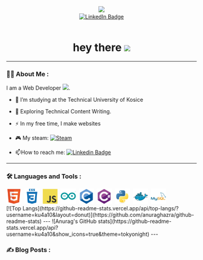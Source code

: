 <div id="header" align="center">
  <img src="https://dl.openseauserdata.com/cache/originImage/files/527a9783c28c70962773a73db797ea4d.gif" width="100"/>
  <div id="badges">
    <a href="https://www.linkedin.com/in/dias-izbagambetov-19818b279/">
      <img src="https://img.shields.io/badge/LinkedIn-blue?style=for-the-badge&logo=linkedin&logoColor=white" alt="LinkedIn Badge"/>
    </a>
  </div>
  <img src="https://komarev.com/ghpvc/?username=your-github-username&style=flat-square&color=blue" alt=""/>
  <h1>
    hey there
    <img src="https://media.giphy.com/media/hvRJCLFzcasrR4ia7z/giphy.gif" width="30px"/>
  </h1>
</div>

---

### :woman_technologist: About Me :
I am a Web Developer <img src="https://media.giphy.com/media/WUlplcMpOCEmTGBtBW/giphy.gif" width="30">.
- :telescope: I’m studying at the Technical University of Kosice

- :seedling: Exploring Technical Content Writing.

- :zap: In my free time, I make websites

- :video_game: My steam: [![Steam](https://img.shields.io/badge/Steam-000000.svg?logo=steam&logoColor=white)](https://steamcommunity.com/id/dissasterioz/)

- :mailbox:How to reach me: [![Linkedin Badge](https://img.shields.io/badge/-kakbar-blue?style=flat&logo=Linkedin&logoColor=white)](https://www.linkedin.com/in/dias-izbagambetov-19818b279/)
---

### :hammer_and_wrench: Languages and Tools :
<div>
  <img src="https://github.com/devicons/devicon/blob/master/icons/html5/html5-original.svg" title="HTML5" alt="HTML" width="40" height="40"/>&nbsp;
  <img src="https://github.com/devicons/devicon/blob/master/icons/css3/css3-plain-wordmark.svg"  title="CSS3" alt="CSS" width="40" height="40"/>&nbsp;
  <img src="https://github.com/devicons/devicon/blob/master/icons/javascript/javascript-original.svg" title="JavaScript" alt="JavaScript" width="40" height="40"/>&nbsp;
  <img src="https://github.com/devicons/devicon/blob/master/icons/arduino/arduino-original.svg" title="ARDUINO" alt="ARDUINO" width="40" height="40"/>&nbsp;
  <img src="https://github.com/devicons/devicon/blob/master/icons/c/c-original.svg" title="C" alt="C" width="40" height="40"/>&nbsp;
  <img src="https://github.com/devicons/devicon/blob/master/icons/csharp/csharp-original.svg" title="C#" alt="C#" width="40" height="40"/>&nbsp;
  <img src="https://github.com/devicons/devicon/blob/master/icons/python/python-original.svg" title="PYTHON" alt="PYTHON" width="40" height="40"/>&nbsp;
  <img src="https://github.com/devicons/devicon/blob/master/icons/docker/docker-original.svg" title="DOCKER" alt="DOCKER" width="40" height="40"/>&nbsp;
  <img src="https://github.com/devicons/devicon/blob/master/icons/mysql/mysql-original-wordmark.svg" title="MySQL"  alt="MySQL" width="40" height="40"/>&nbsp;
</div>
[![Top Langs](https://github-readme-stats.vercel.app/api/top-langs/?username=ku4a10&layout=donut)](https://github.com/anuraghazra/github-readme-stats)
---
![Anurag's GitHub stats](https://github-readme-stats.vercel.app/api?username=ku4a10&show_icons=true&theme=tokyonight)
---

### :writing_hand: Blog Posts :
<!-- BLOG-POST-LIST:START -->
<!-- BLOG-POST-LIST:END -->
